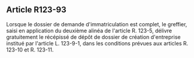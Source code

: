 Article R123-93
----
Lorsque le dossier de demande d'immatriculation est complet, le greffier, saisi
en application du deuxième alinéa de l'article R. 123-5, délivre gratuitement le
récépissé de dépôt de dossier de création d'entreprise institué par l'article L.
123-9-1, dans les conditions prévues aux articles R. 123-10 et R. 123-11.
